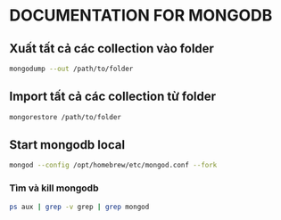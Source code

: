 # DOCUMENTATION FOR MONGODB

## Xuất tất cả các collection vào folder

```bash
mongodump --out /path/to/folder
```

## Import tất cả các collection từ folder

```bash
mongorestore /path/to/folder
```

## Start mongodb local
```bash
mongod --config /opt/homebrew/etc/mongod.conf --fork
```

### Tìm và kill mongodb
```bash
ps aux | grep -v grep | grep mongod
```